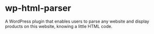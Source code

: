 wp-html-parser
==============

A WordPress plugin that enables users to parse any website and display products on this website, knowing a little HTML code.
